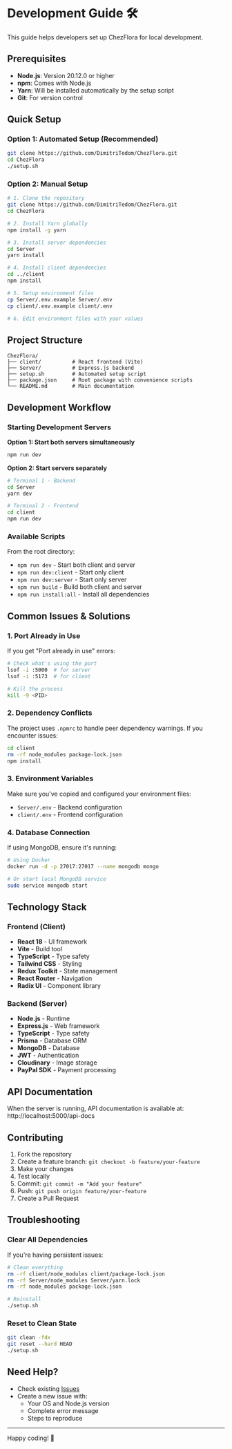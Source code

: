# Development Guide 🛠️

This guide helps developers set up ChezFlora for local development.

## Prerequisites

- **Node.js**: Version 20.12.0 or higher
- **npm**: Comes with Node.js
- **Yarn**: Will be installed automatically by the setup script
- **Git**: For version control

## Quick Setup

### Option 1: Automated Setup (Recommended)
```bash
git clone https://github.com/DimitriTedom/ChezFlora.git
cd ChezFlora
./setup.sh
```

### Option 2: Manual Setup
```bash
# 1. Clone the repository
git clone https://github.com/DimitriTedom/ChezFlora.git
cd ChezFlora

# 2. Install Yarn globally
npm install -g yarn

# 3. Install server dependencies
cd Server
yarn install

# 4. Install client dependencies  
cd ../client
npm install

# 5. Setup environment files
cp Server/.env.example Server/.env
cp client/.env.example client/.env

# 6. Edit environment files with your values
```

## Project Structure

```
ChezFlora/
├── client/          # React frontend (Vite)
├── Server/          # Express.js backend
├── setup.sh         # Automated setup script
├── package.json     # Root package with convenience scripts
└── README.md        # Main documentation
```

## Development Workflow

### Starting Development Servers

**Option 1: Start both servers simultaneously**
```bash
npm run dev
```

**Option 2: Start servers separately**
```bash
# Terminal 1 - Backend
cd Server
yarn dev

# Terminal 2 - Frontend  
cd client
npm run dev
```

### Available Scripts

From the root directory:
- `npm run dev` - Start both client and server
- `npm run dev:client` - Start only client
- `npm run dev:server` - Start only server
- `npm run build` - Build both client and server
- `npm run install:all` - Install all dependencies

## Common Issues & Solutions

### 1. Port Already in Use
If you get "Port already in use" errors:
```bash
# Check what's using the port
lsof -i :5000  # for server
lsof -i :5173  # for client

# Kill the process
kill -9 <PID>
```

### 2. Dependency Conflicts
The project uses `.npmrc` to handle peer dependency warnings. If you encounter issues:
```bash
cd client
rm -rf node_modules package-lock.json
npm install
```

### 3. Environment Variables
Make sure you've copied and configured your environment files:
- `Server/.env` - Backend configuration
- `client/.env` - Frontend configuration

### 4. Database Connection
If using MongoDB, ensure it's running:
```bash
# Using Docker
docker run -d -p 27017:27017 --name mongodb mongo

# Or start local MongoDB service
sudo service mongodb start
```

## Technology Stack

### Frontend (Client)
- **React 18** - UI framework
- **Vite** - Build tool
- **TypeScript** - Type safety
- **Tailwind CSS** - Styling
- **Redux Toolkit** - State management
- **React Router** - Navigation
- **Radix UI** - Component library

### Backend (Server)
- **Node.js** - Runtime
- **Express.js** - Web framework
- **TypeScript** - Type safety
- **Prisma** - Database ORM
- **MongoDB** - Database
- **JWT** - Authentication
- **Cloudinary** - Image storage
- **PayPal SDK** - Payment processing

## API Documentation

When the server is running, API documentation is available at:
http://localhost:5000/api-docs

## Contributing

1. Fork the repository
2. Create a feature branch: `git checkout -b feature/your-feature`
3. Make your changes
4. Test locally
5. Commit: `git commit -m "Add your feature"`
6. Push: `git push origin feature/your-feature`
7. Create a Pull Request

## Troubleshooting

### Clear All Dependencies
If you're having persistent issues:
```bash
# Clean everything
rm -rf client/node_modules client/package-lock.json
rm -rf Server/node_modules Server/yarn.lock
rm -rf node_modules package-lock.json

# Reinstall
./setup.sh
```

### Reset to Clean State
```bash
git clean -fdx
git reset --hard HEAD
./setup.sh
```

## Need Help?

- Check existing [Issues](https://github.com/DimitriTedom/ChezFlora/issues)
- Create a new issue with:
  - Your OS and Node.js version
  - Complete error message
  - Steps to reproduce

---

Happy coding! 🌸
